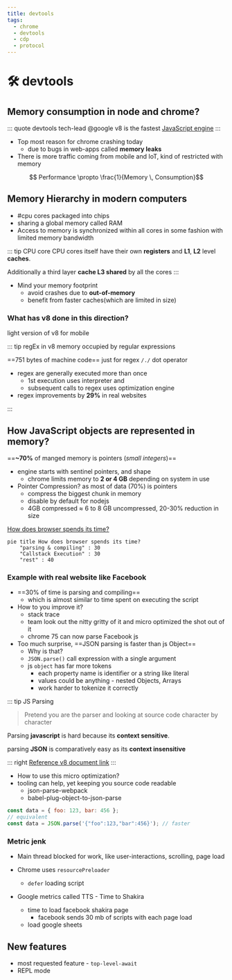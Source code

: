 ```yaml
---
title: devtools
tags:
  - chrome
  - devtools
  - cdp
  - protocol
---
```


# :hammer_and_wrench: devtools

<TagLinks />

## Memory consumption in node and chrome?

::: quote devtools tech-lead @google
v8 is the fastest [JavaScript engine](./jsengine.md)
:::

- Top most reason for chrome crashing today
  - due to bugs in web-apps called **memory leaks**
- There is more traffic coming from mobile and IoT, kind of restricted with memory

$$ Performance \propto \frac{1}{Memory \, Consumption}$$

## Memory Hierarchy in modern computers

- #cpu cores packaged into chips
- sharing a global memory called RAM
- Access to memory is synchronized within all cores in some fashion with limited memory bandwidth

::: tip CPU core
CPU cores itself have their own **registers** and **L1**, **L2** level **caches**.

Additionally a third layer **cache L3 shared** by all the cores
:::

- Mind your memory footprint
  - avoid crashes due to **out-of-memory**
  - benefit from faster caches(which are limited in size)

### What has v8 done in this direction?

light version of v8 for mobile

::: tip regEx in v8
memory occupied by regular expressions

==751 bytes of machine code== just for regex `/./` dot operator

- regex are generally executed more than once
  - 1st execution uses interpreter and
  - subsequent calls to regex uses optimization engine
- regex improvements by **29%** in real websites

:::

## How JavaScript objects are represented in memory?

==**~70%** of manged memory is pointers (_small integers_)==

- engine starts with sentinel pointers, and shape
  - chrome limits memory to **2 or 4 GB** depending on system in use
- Pointer Compression? as most of data (70%) is pointers
  - compress the biggest chunk in memory
  - disable by default for nodejs
  - 4GB compressed $\approx$ 6 to 8 GB uncompressed, 20-30% reduction in size

[How does browser spends its time?](https://www.html5rocks.com/en/tutorials/internals/howbrowserswork/)

```mermaid
pie title How does browser spends its time?
    "parsing & compiling" : 30
    "Callstack Execution" : 30
    "rest" : 40
```

### Example with real website like Facebook

- ==30% of time is parsing and compiling==
  - which is almost similar to time spent on executing the script
- How to you improve it?
  - stack trace
  - team look out the nitty gritty of it and micro optimized the shot out of it
  - chrome 75 can now parse Facebook js
- Too much surprise, ==JSON parsing is faster than js Object==
  - Why is that?
  - `JSON.parse()` call expression with a single argument
  - js `object` has far more tokens
    - each property name is identifier or a string like literal
    - values could be anything - nested Objects, Arrays
    - work harder to tokenize it correctly

::: tip JS Parsing

> Pretend you are the parser and looking at source code character by character

Parsing **javascript** is hard because its **context sensitive**.

parsing **JSON** is comparatively easy as its **context insensitive**

::: right
[Reference v8 document link](https://v8.dev/blog/cost-of-javascript-2019)
:::

- How to use this micro optimization?
- tooling can help, yet keeping you source code readable
  - json-parse-webpack
  - babel-plug-object-to-json-parse

```js
const data = { foo: 123, bar: 456 };
// equivalent
const data = JSON.parse('{"foo":123,"bar":456}'); // faster
```

### Metric jenk

- Main thread blocked for work, like user-interactions, scrolling, page load
- Chrome uses `resourcePreloader`

  - `defer` loading script

- Google metrics called TTS - Time to Shakira
  - time to load facebook shakira page
    - facebook sends 30 mb of scripts with each page load
  - load google sheets

## New features

- most requested feature - `top-level-await`
- REPL mode

<Footer />
